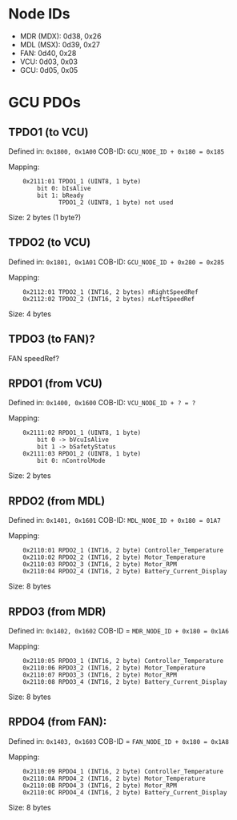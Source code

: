 # Node IDs

- MDR (MDX): 0d38, 0x26
- MDL (MSX): 0d39, 0x27
- FAN: 0d40, 0x28
- VCU: 0d03, 0x03
- GCU: 0d05, 0x05


# GCU PDOs


## TPDO1 (to VCU)

Defined in: `0x1800, 0x1A00`
COB-ID: `GCU_NODE_ID + 0x180 = 0x185`

Mapping:
```
    0x2111:01 TPDO1_1 (UINT8, 1 byte)
        bit 0: bIsAlive
        bit 1: bReady
              TPDO1_2 (UINT8, 1 byte) not used
```

Size: 2 bytes (1 byte?)


## TPDO2 (to VCU)

Defined in: `0x1801, 0x1A01`
COB-ID: `GCU_NODE_ID + 0x280 = 0x285`

Mapping:
```
    0x2112:01 TPDO2_1 (INT16, 2 bytes) nRightSpeedRef
    0x2112:02 TPDO2_2 (INT16, 2 bytes) nLeftSpeedRef
```

Size: 4 bytes


## TPDO3 (to FAN)?
FAN speedRef?


## RPDO1 (from VCU)

Defined in: `0x1400, 0x1600`
COB-ID: `VCU_NODE_ID + ? = ?`

Mapping:
```
    0x2111:02 RPDO1_1 (UINT8, 1 byte)
        bit 0 -> bVcuIsAlive
        bit 1 -> bSafetyStatus
    0x2111:03 RPDO1_2 (UINT8, 1 byte)
        bit 0: nControlMode
```

Size: 2 bytes


## RPDO2 (from MDL)

Defined in: `0x1401, 0x1601`
COB-ID: `MDL_NODE_ID + 0x180 = 01A7`

Mapping:
```
    0x2110:01 RPDO2_1 (INT16, 2 byte) Controller_Temperature
    0x2110:02 RPDO2_2 (INT16, 2 byte) Motor_Temperature
    0x2110:03 RPDO2_3 (INT16, 2 byte) Motor_RPM
    0x2110:04 RPDO2_4 (INT16, 2 byte) Battery_Current_Display
```

Size: 8 bytes


## RPDO3 (from MDR)

Defined in: `0x1402, 0x1602`
COB-ID = `MDR_NODE_ID + 0x180 = 0x1A6`

Mapping:
```
    0x2110:05 RPDO3_1 (INT16, 2 byte) Controller_Temperature
    0x2110:06 RPDO3_2 (INT16, 2 byte) Motor_Temperature
    0x2110:07 RPDO3_3 (INT16, 2 byte) Motor_RPM
    0x2110:08 RPDO3_4 (INT16, 2 byte) Battery_Current_Display
```

Size: 8 bytes


## RPDO4 (from FAN):

Defined in: `0x1403, 0x1603`
COB-ID = `FAN_NODE_ID + 0x180 = 0x1A8`

Mapping:
```
    0x2110:09 RPDO4_1 (INT16, 2 byte) Controller_Temperature
    0x2110:0A RPDO4_2 (INT16, 2 byte) Motor_Temperature
    0x2110:0B RPDO4_3 (INT16, 2 byte) Motor_RPM
    0x2110:0C RPDO4_4 (INT16, 2 byte) Battery_Current_Display
```

Size: 8 bytes
